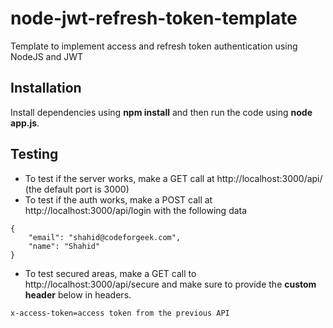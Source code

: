 # node-jwt-refresh-token-template
Template to implement access and refresh token authentication using NodeJS and JWT

## Installation

Install dependencies using **npm install** and then run the code using **node app.js**.

## Testing

- To test if the server works, make a GET call at http://localhost:3000/api/ (the default port is 3000)
- To test if the auth works, make a POST call at http://localhost:3000/api/login with the following data

```
{
	"email": "shahid@codeforgeek.com",
	"name": "Shahid"
}
```

- To test secured areas, make a GET call to http://localhost:3000/api/secure and make sure to provide the **custom header** below in headers.

```x-access-token=access token from the previous API```
